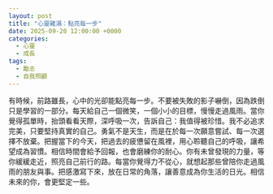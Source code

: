 ```yaml
---
layout: post
title: "心靈雞湯：點亮每一步"
date: 2025-09-20 12:00:00 +0000
categories:
  - 心靈
  - 成長
tags:
  - 勵志
  - 自我照顧
---
```


有時候，前路雖長，心中的光卻能點亮每一步。不要被失敗的影子嚇倒，因為跌倒只是學習的一部分。每天給自己一個微笑，一個小小的目標，慢慢走過風雨。當你覺得孤單時，抬頭看看天際，深呼吸一次，告訴自己：我值得被珍惜。我不必追求完美，只要堅持真實的自己。勇氣不是天生，而是在於每一次願意嘗試、每一次選擇不放棄。把握當下的今天，把過去的疲憊留在風裡，用心聆聽自己的呼吸，讓希望成為習慣。相信時間會給予回報，也會磨練你的耐心。你有未曾發現的力量，等你緩緩走近，照亮自己前行的路。每當你覺得力不從心，就想起那些曾陪你走過風雨的朋友與事。把感激寫下來，放在日常的角落，讓善意成為你生活的日光。相信未來的你，會更堅定一些。